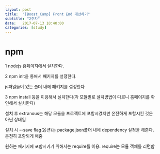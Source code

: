 ```yaml
---
layout: post
title:  "[Boost_Camp] Front End 개선하기"
subtitle: "2주차"
date:   2017-07-13 10:40:00
categories: [study]
---
```


# npm #

1 nodejs 홈페이지에서 설치한다.

2 npm init을 통해서 패키지를 설정한다.

js파일들이 있는 폴더 내에 패키지를 설정한다

3 npm install 등을 이용해서 설치한다(각 모듈별로 설치방법이 다르니 홈페이지를 확인해서 설치한다)

설치 후 extranous는 해당 모듈을 프로젝트에 포함시켰지만 온전하게 포함시킨 것은 아닌 상태임

설치 시 --save flag(옵션)는 package.json폴더 내에 dependency 설정을 해준다. 온전히 포함되게 해줌


원하는 패키지에 포함시키기 위해서는 require를 이용. require는 모듈 객체를 리턴함

